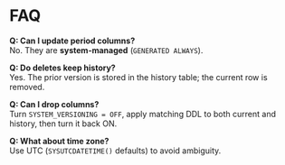 # FAQ

**Q: Can I update period columns?**  
No. They are **system-managed** (`GENERATED ALWAYS`).

**Q: Do deletes keep history?**  
Yes. The prior version is stored in the history table; the current row is removed.

**Q: Can I drop columns?**  
Turn `SYSTEM_VERSIONING = OFF`, apply matching DDL to both current and history, then turn it back ON.

**Q: What about time zone?**  
Use UTC (`SYSUTCDATETIME()` defaults) to avoid ambiguity.
